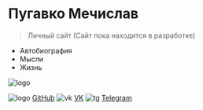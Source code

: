 <!-- _coverpage.md -->

<!--![logo](_media/icon.svg) --> 


# Пугавко Мечислав 

> Личный сайт (Сайт пока находится в разработке)

- Автобиография
- Мысли 
- Жизнь

![logo](__media/icons/languages.svg ':size=60%')


![logo](__media/icons/Octocat.png ':size=5%') [GitHub](https://github.com/Pugavkomm)
![vk](__media/icons/vk.svg ':size=5%') [VK](https://vk.com/mechislavp)
![tg](__media/icons/Telegram.png ':size=5%') [Telegram](https://t.me/Mechislav)
<!--- ![rg](__media/icons/rg.png ':size=5%') [RG](https://www.researchgate.net/profile/Mechislav-Pugavko)--->
